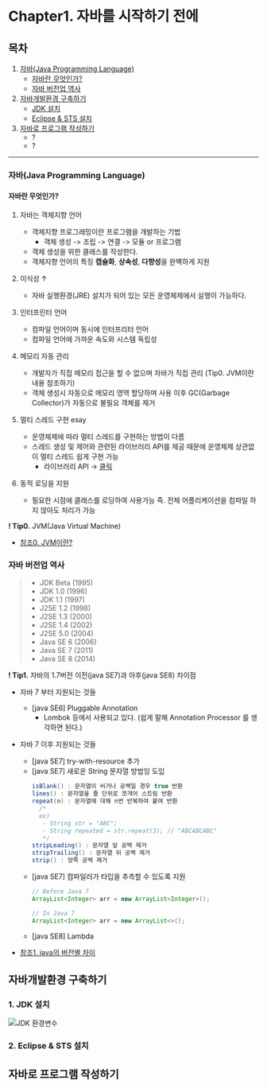 # Chapter1. 자바를 시작하기 전에

## 목차
1. [자바(Java Programming Language)](https://github.com/hongcoding94/java_storage/blob/main/Chapter1.%20%EC%9E%90%EB%B0%94%EB%A5%BC%20%EC%8B%9C%EC%9E%91%ED%95%98%EA%B8%B0%20%EC%A0%84%EC%97%90.md#%EC%9E%90%EB%B0%94java-programming-language "자바(Java Programming Language)")
   - [자바란 무엇인가?](https://github.com/hongcoding94/java_storage/blob/main/Chapter1.%20%EC%9E%90%EB%B0%94%EB%A5%BC%20%EC%8B%9C%EC%9E%91%ED%95%98%EA%B8%B0%20%EC%A0%84%EC%97%90.md#%EC%9E%90%EB%B0%94%EB%9E%80-%EB%AC%B4%EC%97%87%EC%9D%B8%EA%B0%80 "자바란 무엇인가?")
   - [자바 버전업 역사](https://github.com/hongcoding94/java_storage/blob/main/Chapter1.%20%EC%9E%90%EB%B0%94%EB%A5%BC%20%EC%8B%9C%EC%9E%91%ED%95%98%EA%B8%B0%20%EC%A0%84%EC%97%90.md#%EC%9E%90%EB%B0%94-%EB%B2%84%EC%A0%84%EC%97%85-%EC%97%AD%EC%82%AC "자바 버전업 역사")
2. [자바개발환경 구축하기](https://github.com/hongcoding94/java_storage/blob/main/Chapter1.%20%EC%9E%90%EB%B0%94%EB%A5%BC%20%EC%8B%9C%EC%9E%91%ED%95%98%EA%B8%B0%20%EC%A0%84%EC%97%90.md#%EC%9E%90%EB%B0%94%EA%B0%9C%EB%B0%9C%ED%99%98%EA%B2%BD-%EA%B5%AC%EC%B6%95%ED%95%98%EA%B8%B0 "자바개발환경 구축하기")
   - [JDK 설치](https://github.com/hongcoding94/java_storage/blob/main/Chapter1.%20%EC%9E%90%EB%B0%94%EB%A5%BC%20%EC%8B%9C%EC%9E%91%ED%95%98%EA%B8%B0%20%EC%A0%84%EC%97%90.md#1-jdk-%EC%84%A4%EC%B9%98 "JDK 설치")
   - [Eclipse & STS 설치](https://github.com/hongcoding94/java_storage/blob/main/Chapter1.%20%EC%9E%90%EB%B0%94%EB%A5%BC%20%EC%8B%9C%EC%9E%91%ED%95%98%EA%B8%B0%20%EC%A0%84%EC%97%90.md#2-eclipse--sts-%EC%84%A4%EC%B9%98 "Eclipse & STS 설치")
4. [자바로 프로그램 작성하기](https://github.com/hongcoding94/java_storage/blob/main/Chapter1.%20%EC%9E%90%EB%B0%94%EB%A5%BC%20%EC%8B%9C%EC%9E%91%ED%95%98%EA%B8%B0%20%EC%A0%84%EC%97%90.md#%EC%9E%90%EB%B0%94%EB%A1%9C-%ED%94%84%EB%A1%9C%EA%B7%B8%EB%9E%A8-%EC%9E%91%EC%84%B1%ED%95%98%EA%B8%B0 "자바로 프로그램 작성하기")
   - ?
   - ?

---
### 자바(Java Programming Language)
#### 자바란 무엇인가?
1. 자바는 객체지향 언어
    - 객체지향 프로그래밍이란 프로그램을 개발하는 기법 
        - 객체 생성 -> 조립 -> 연결 -> 모듈 or 프로그램 
    - 객체 생성을 위한 클래스를 작성한다.
    - 객체지향 언어의 특징 **캡슐화**, **상속성**, **다향성**을 완벽하게 지원

2. 이식성 ↑
    - 자바 실행환경(JRE) 설치가 되어 있는 모든 운영체제에서 실행이 가능하다.

3. 인터프린터 언어
    - 컴파일 언어이며 동시에 인터프리터 언어
    - 컴파일 언어에 가까운 속도와 시스템 독립성

4. 메모리 자동 관리
    - 개발자가 직접 메모리 접근을 할 수 없으며 자바가 직접 관리 (Tip0. JVM이란 내용 참조하기)
    - 객체 생성시 자동으로 메모리 영역 할당하며 사용 이후 GC(Garbage Collector)가 자동으로 불필요 객체를 제거 

5. 멀티 스레드 구현 esay
    - 운영체제에 따라 멀티 스레드를 구현하는 방법이 다름
    - 스레드 생성 및 제어와 관련된 라이브러리 API를 제공 때문에 운영체제 상관없이 멀티 스레드 쉽게 구현 가능
      - 라이브러리 API → [클릭](https://docs.oracle.com/javase/7/docs/api/ "클릭")
        
6. 동적 로딩을 지원
    - 필요한 시점에 클래스를 로딩하여 사용가능 즉. 전체 어플리케이션을 컴파일 하지 않아도 처리가 가능
    

**! Tip0.** JVM(Java Virtual Machine)
  - [참조0. JVM이란?](https://doozi0316.tistory.com/entry/1%EC%A3%BC%EC%B0%A8-JVM%EC%9D%80-%EB%AC%B4%EC%97%87%EC%9D%B4%EB%A9%B0-%EC%9E%90%EB%B0%94-%EC%BD%94%EB%93%9C%EB%8A%94-%EC%96%B4%EB%96%BB%EA%B2%8C-%EC%8B%A4%ED%96%89%ED%95%98%EB%8A%94-%EA%B2%83%EC%9D%B8%EA%B0%80 "JVM이란?")

### 자바 버전업 역사
> - JDK Beta (1995)
> - JDK 1.0 (1996)
> - JDK 1.1 (1997)
> - J2SE 1.2 (1998)
> - J2SE 1.3 (2000)
> - J2SE 1.4 (2002)
> - J2SE 5.0 (2004)
> - Java SE 6 (2006)
> - Java SE 7 (2011)
> - Java SE 8 (2014)

**! Tip1.** 자바의 1.7버전 이전(java SE7)과 아후(java SE8) 차이점
 - 자바 7 부터 지원되는 것들 
   - [java SE6] Pluggable Annotation
      - Lombok 등에서 사용되고 있다. (쉽게 말해 Annotation Processor 를 생각하면 된다.)
 - 자바 7 이후 지원되는 것들
    - [java SE7] try-with-resource 추가
    - [java SE7] 새로운 String 문자열 방법잉 도입
      ```java
      isBlank() : 문자열이 비거나 공백일 경우 true 반환
      lines() : 문자열을 줄 단위로 쪼개어 스트림 반환
      repeat(n) : 문자열에 대해 n번 반복하여 붙여 반환
        /*
        ex)
         - String str = "ABC";
         - String repeated = str.repeat(3); // "ABCABCABC"
         */
      stripLeading() : 문자열 앞 공백 제거
      stripTrailing() : 문자열 뒤 공백 제거
      strip() : 양쪽 공백 제거
      ```
    - [java SE7] 컴파일러가 타입을 추측할 수 있도록 지원
      ```java
      // Before Java 7
      ArrayList<Integer> arr = new ArrayList<Integer>();

      // In Java 7
      ArrayList<Integer> arr = new ArrayList<>();
      ```
   - [java SE8] Lambda

 - [참조1. java의 버전별 차이](https://velog.io/@ljo_0920/java-%EB%B2%84%EC%A0%84%EB%B3%84-%EC%B0%A8%EC%9D%B4-%ED%8A%B9%EC%A7%95 "java의 버전별 차이")

## 자바개발환경 구축하기

### 1. JDK 설치
![JDK 환경변수](https://user-images.githubusercontent.com/66407386/170052007-a72c361e-2bca-468d-9cb1-c48e7e2ed74f.png)

### 2. Eclipse & STS 설치



## 자바로 프로그램 작성하기
